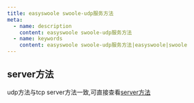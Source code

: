 ```yaml
---
title: easyswoole swoole-udp服务方法
meta:
  - name: description
    content: easyswoole swoole-udp服务方法
  - name: keywords
    content: easyswoole swoole-udp服务方法|easyswoole|swoole
---
```



## server方法
udp方法与tcp server方法一致,可直接查看[server方法](/Cn/Swoole/ServerStart/Tcp/method.md)  